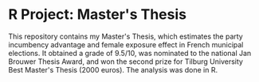 # R Project: Master's Thesis
This repository contains my Master's Thesis, which estimates the party incumbency advantage and female exposure effect in French municipal elections. It obtained a grade of 9.5/10, was nominated to the national Jan Brouwer Thesis Award, and won the second prize for Tilburg University Best Master's Thesis (2000 euros). The analysis was done in R.
